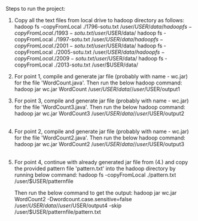 Steps to run the project:

1. Copy all the text files from local drive to hadoop directory as follows:
        hadoop fs -copyFromLocal ./1796-sotu.txt /user/$USER/data/
        hadoop fs -copyFromLocal ./1993-sotu.txt /user/$USER/data/
        hadoop fs -copyFromLocal ./1997-sotu.txt /user/$USER/data/
        hadoop fs -copyFromLocal ./2001-sotu.txt /user/$USER/data/
        hadoop fs -copyFromLocal ./2005-sotu.txt /user/$USER/data/
        hadoop fs -copyFromLocal ./2009-sotu.txt /user/$USER/data/
        hadoop fs -copyFromLocal ./2013-sotu.txt /user/$USER/data/
        
2. For point 1, compile and generate jar file (probably with name - wc.jar) for the file 'WordCount.java'.
   Then run the below hadoop command:
        hadoop jar wc.jar WordCount /user/$USER/data/ /user/$USER/output1
        
3. For point 3, compile and generate jar file (probably with name - wc.jar) for the file 'WordCount3.java'.
   Then run the below hadoop command:
        hadoop jar wc.jar WordCount3 /user/$USER/data/ /user/$USER/output2
        
4. For point 2, compile and generate jar file (probably with name - wc.jar) for the file 'WordCount2.java'.
   Then run the below hadoop command:
        hadoop jar wc.jar WordCount2 /user/$USER/data/ /user/$USER/output3
        
5. For point 4, continue with already generated jar file from (4.) and copy the provided pattern file 'pattern.txt' into the hadoop directory by running below command:
        hadoop fs -copyFromLocal ./pattern.txt /user/$USER/patternfile
        
   Then run the below command to get the output:
        hadoop jar wc.jar WordCount2 -Dwordcount.case.sensitive=false /user/$USER/data/ /user/$USER/output4 -skip             /user/$USER/patternfile/pattern.txt

